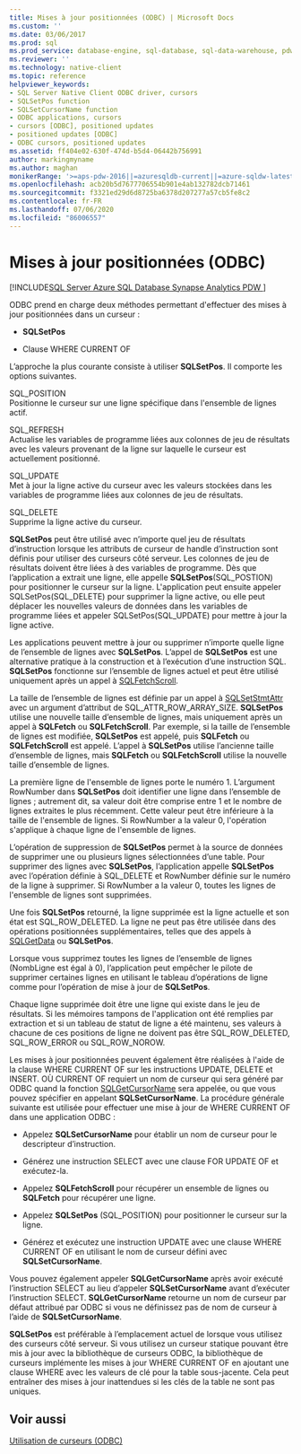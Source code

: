 ```yaml
---
title: Mises à jour positionnées (ODBC) | Microsoft Docs
ms.custom: ''
ms.date: 03/06/2017
ms.prod: sql
ms.prod_service: database-engine, sql-database, sql-data-warehouse, pdw
ms.reviewer: ''
ms.technology: native-client
ms.topic: reference
helpviewer_keywords:
- SQL Server Native Client ODBC driver, cursors
- SQLSetPos function
- SQLSetCursorName function
- ODBC applications, cursors
- cursors [ODBC], positioned updates
- positioned updates [ODBC]
- ODBC cursors, positioned updates
ms.assetid: ff404e02-630f-474d-b5d4-06442b756991
author: markingmyname
ms.author: maghan
monikerRange: '>=aps-pdw-2016||=azuresqldb-current||=azure-sqldw-latest||>=sql-server-2016||=sqlallproducts-allversions||>=sql-server-linux-2017||=azuresqldb-mi-current'
ms.openlocfilehash: acb20b5d7677706554b901e4ab132782dcb71461
ms.sourcegitcommit: f3321ed29d6d8725ba6378d207277a57cb5fe8c2
ms.contentlocale: fr-FR
ms.lasthandoff: 07/06/2020
ms.locfileid: "86006557"
---
```

# <a name="positioned-updates-odbc"></a>Mises à jour positionnées (ODBC)
[!INCLUDE[SQL Server Azure SQL Database Synapse Analytics PDW ](../../includes/applies-to-version/sql-asdb-asdbmi-asa-pdw.md)]

  ODBC prend en charge deux méthodes permettant d'effectuer des mises à jour positionnées dans un curseur :  
  
-   **SQLSetPos**  
  
-   Clause WHERE CURRENT OF  
  
 L’approche la plus courante consiste à utiliser **SQLSetPos**. Il comporte les options suivantes.  
  
 SQL_POSITION  
 Positionne le curseur sur une ligne spécifique dans l'ensemble de lignes actif.  
  
 SQL_REFRESH  
 Actualise les variables de programme liées aux colonnes de jeu de résultats avec les valeurs provenant de la ligne sur laquelle le curseur est actuellement positionné.  
  
 SQL_UPDATE  
 Met à jour la ligne active du curseur avec les valeurs stockées dans les variables de programme liées aux colonnes de jeu de résultats.  
  
 SQL_DELETE  
 Supprime la ligne active du curseur.  
  
 **SQLSetPos** peut être utilisé avec n’importe quel jeu de résultats d’instruction lorsque les attributs de curseur de handle d’instruction sont définis pour utiliser des curseurs côté serveur. Les colonnes de jeu de résultats doivent être liées à des variables de programme. Dès que l’application a extrait une ligne, elle appelle **SQLSetPos**(SQL_POSTION) pour positionner le curseur sur la ligne. L'application peut ensuite appeler SQLSetPos(SQL_DELETE) pour supprimer la ligne active, ou elle peut déplacer les nouvelles valeurs de données dans les variables de programme liées et appeler SQLSetPos(SQL_UPDATE) pour mettre à jour la ligne active.  
  
 Les applications peuvent mettre à jour ou supprimer n’importe quelle ligne de l’ensemble de lignes avec **SQLSetPos**. L’appel de **SQLSetPos** est une alternative pratique à la construction et à l’exécution d’une instruction SQL. **SQLSetPos** fonctionne sur l’ensemble de lignes actuel et peut être utilisé uniquement après un appel à [SQLFetchScroll](../../relational-databases/native-client-odbc-api/sqlfetchscroll.md).  
  
 La taille de l’ensemble de lignes est définie par un appel à [SQLSetStmtAttr](../../relational-databases/native-client-odbc-api/sqlsetstmtattr.md) avec un argument d’attribut de SQL_ATTR_ROW_ARRAY_SIZE. **SQLSetPos** utilise une nouvelle taille d’ensemble de lignes, mais uniquement après un appel à **SQLFetch** ou **SQLFetchScroll**. Par exemple, si la taille de l’ensemble de lignes est modifiée, **SQLSetPos** est appelé, puis **SQLFetch** ou **SQLFetchScroll** est appelé. L’appel à **SQLSetPos** utilise l’ancienne taille d’ensemble de lignes, mais **SQLFetch** ou **SQLFetchScroll** utilise la nouvelle taille d’ensemble de lignes.  
  
 La première ligne de l'ensemble de lignes porte le numéro 1. L’argument RowNumber dans **SQLSetPos** doit identifier une ligne dans l’ensemble de lignes ; autrement dit, sa valeur doit être comprise entre 1 et le nombre de lignes extraites le plus récemment. Cette valeur peut être inférieure à la taille de l'ensemble de lignes. Si RowNumber a la valeur 0, l'opération s'applique à chaque ligne de l'ensemble de lignes.  
  
 L’opération de suppression de **SQLSetPos** permet à la source de données de supprimer une ou plusieurs lignes sélectionnées d’une table. Pour supprimer des lignes avec **SQLSetPos**, l’application appelle **SQLSetPos** avec l’opération définie à SQL_DELETE et RowNumber définie sur le numéro de la ligne à supprimer. Si RowNumber a la valeur 0, toutes les lignes de l'ensemble de lignes sont supprimées.  
  
 Une fois **SQLSetPos** retourné, la ligne supprimée est la ligne actuelle et son état est SQL_ROW_DELETED. La ligne ne peut pas être utilisée dans des opérations positionnées supplémentaires, telles que des appels à [SQLGetData](../../relational-databases/native-client-odbc-api/sqlgetdata.md) ou **SQLSetPos**.  
  
 Lorsque vous supprimez toutes les lignes de l’ensemble de lignes (NombLigne est égal à 0), l’application peut empêcher le pilote de supprimer certaines lignes en utilisant le tableau d’opérations de ligne comme pour l’opération de mise à jour de **SQLSetPos**.  
  
 Chaque ligne supprimée doit être une ligne qui existe dans le jeu de résultats. Si les mémoires tampons de l'application ont été remplies par extraction et si un tableau de statut de ligne a été maintenu, ses valeurs à chacune de ces positions de ligne ne doivent pas être SQL_ROW_DELETED, SQL_ROW_ERROR ou SQL_ROW_NOROW.  
  
 Les mises à jour positionnées peuvent également être réalisées à l'aide de la clause WHERE CURRENT OF sur les instructions UPDATE, DELETE et INSERT. OÙ CURRENT OF requiert un nom de curseur qui sera généré par ODBC quand la fonction [SQLGetCursorName](../../relational-databases/native-client-odbc-api/sqlgetcursorname.md) sera appelée, ou que vous pouvez spécifier en appelant **SQLSetCursorName**. La procédure générale suivante est utilisée pour effectuer une mise à jour de WHERE CURRENT OF dans une application ODBC :  
  
-   Appelez **SQLSetCursorName** pour établir un nom de curseur pour le descripteur d’instruction.  
  
-   Générez une instruction SELECT avec une clause FOR UPDATE OF et exécutez-la.  
  
-   Appelez **SQLFetchScroll** pour récupérer un ensemble de lignes ou **SQLFetch** pour récupérer une ligne.  
  
-   Appelez **SQLSetPos** (SQL_POSITION) pour positionner le curseur sur la ligne.  
  
-   Générez et exécutez une instruction UPDATE avec une clause WHERE CURRENT OF en utilisant le nom de curseur défini avec **SQLSetCursorName**.  
  
 Vous pouvez également appeler **SQLGetCursorName** après avoir exécuté l’instruction SELECT au lieu d’appeler **SQLSetCursorName** avant d’exécuter l’instruction SELECT. **SQLGetCursorName** retourne un nom de curseur par défaut attribué par ODBC si vous ne définissez pas de nom de curseur à l’aide de **SQLSetCursorName**.  
  
 **SQLSetPos** est préférable à l’emplacement actuel de lorsque vous utilisez des curseurs côté serveur. Si vous utilisez un curseur statique pouvant être mis à jour avec la bibliothèque de curseurs ODBC, la bibliothèque de curseurs implémente les mises à jour WHERE CURRENT OF en ajoutant une clause WHERE avec les valeurs de clé pour la table sous-jacente. Cela peut entraîner des mises à jour inattendues si les clés de la table ne sont pas uniques.  
  
## <a name="see-also"></a>Voir aussi  
 [Utilisation de curseurs &#40;ODBC&#41;](../../relational-databases/native-client-odbc-cursors/using-cursors-odbc.md)  
  
  
